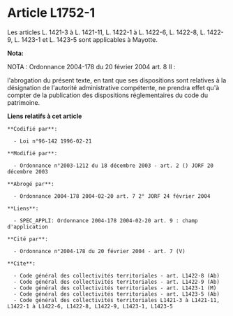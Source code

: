 # Article L1752-1

Les articles L. 1421-3 à L. 1421-11, L. 1422-1 à L. 1422-6, L. 1422-8, L. 1422-9, L. 1423-1 et L. 1423-5 sont applicables à
Mayotte.

**Nota:**

NOTA : Ordonnance 2004-178 du 20 février 2004 art. 8 II :

l'abrogation du présent texte, en tant que ses dispositions sont relatives à la désignation de l'autorité administrative
compétente, ne prendra effet qu'à compter de la publication des dispositions réglementaires du code du patrimoine.

**Liens relatifs à cet article**

	**Codifié par**:

	  - Loi n°96-142 1996-02-21

	**Modifié par**:

	  - Ordonnance n°2003-1212 du 18 décembre 2003 - art. 2 () JORF 20 décembre 2003

	**Abrogé par**:

	  - Ordonnance 2004-178 2004-02-20 art. 7 2° JORF 24 février 2004

	**Liens**:

	  - SPEC_APPLI: Ordonnance 2004-178 2004-02-20 art. 9 : champ d'application

	**Cité par**:

	  - Ordonnance n°2004-178 du 20 février 2004 - art. 7 (V)

	**Cite**:

	  - Code général des collectivités territoriales - art. L1422-8 (Ab)
	  - Code général des collectivités territoriales - art. L1422-9 (Ab)
	  - Code général des collectivités territoriales - art. L1423-1 (M)
	  - Code général des collectivités territoriales - art. L1423-5 (Ab)
	  - Code général des collectivités territoriales L1421-3 à L1421-11, L1422-1 à L1422-6, L1422-8, L1422-9, L1423-1, L1423-5
